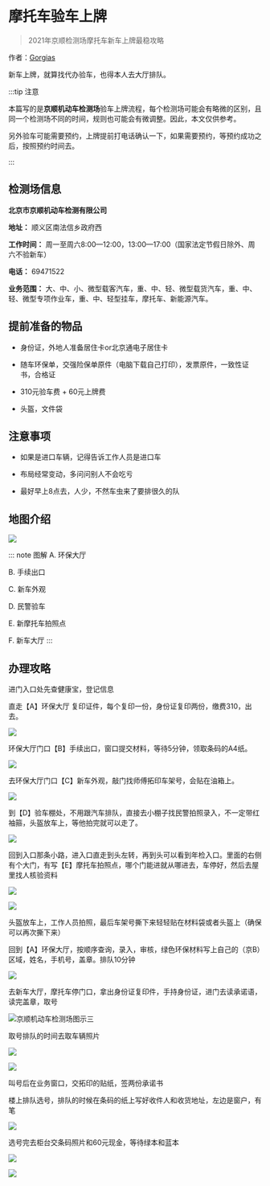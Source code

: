 # 摩托车验车上牌

> 2021年京顺检测场摩托车新车上牌最稳攻略

作者：[Gorgias](https://gorgias.me)

新车上牌，就算找代办验车，也得本人去大厅排队。

:::tip 注意

本篇写的是**京顺机动车检测场**验车上牌流程，每个检测场可能会有略微的区别，且同一个检测场不同的时间，规则也可能会有微调整。因此，本文仅供参考。

另外验车可能需要预约，上牌提前打电话确认一下，如果需要预约，等预约成功之后，按照预约时间去。

:::




## 检测场信息

**北京市京顺机动车检测有限公司**

**地址：** 顺义区南法信乡政府西

**工作时间：** 周一至周六8:00—12:00，13:00—17:00（国家法定节假日除外、周六不验新车）

**电话：** 69471522

**业务范围：** 大、中、小、微型载客汽车，重、中、轻、微型载货汽车，重、中、轻、微型专项作业车，重、中、轻型挂车，摩托车、新能源汽车。

## 提前准备的物品

- 身份证，外地人准备居住卡or北京通电子居住卡

- 随车环保单，交强险保单原件（电脑下载自己打印），发票原件，一致性证书，合格证

- 310元验车费 + 60元上牌费

- 头盔，文件袋

## 注意事项

- 如果是进口车辆，记得告诉工作人员是进口车

- 布局经常变动，多问问别人不会吃亏

- 最好早上8点去，人少，不然车虫来了要排很久的队

## 地图介绍

![](https://gitee.com/zhou/MoYouClubPic/raw/master/20210401165428.jpg)

::: note 图解
A. 环保大厅

B. 手续出口

C. 新车外观

D. 民警验车

E. 新摩托车拍照点

F. 新车大厅
:::

## 办理攻略

进门入口处先查健康宝，登记信息

直走【A】环保大厅 复印证件，每个复印一份，身份证复印两份，缴费310，出去。

![](https://gitee.com/zhou/MoYouClubPic/raw/master/20210401165707.jpg)

环保大厅门口【B】手续出口，窗口提交材料，等待5分钟，领取条码的A4纸。

![](https://gitee.com/zhou/MoYouClubPic/raw/master/20210401165805.jpg)

去环保大厅门口【C】新车外观，敲门找师傅拓印车架号，会贴在油箱上。

![](https://gitee.com/zhou/MoYouClubPic/raw/master/20210401165856.jpg)

到【D】验车棚处，不用跟汽车排队，直接去小棚子找民警拍照录入，不一定带红袖箍，头盔放车上，等他拍完就可以走了。

![](https://gitee.com/zhou/MoYouClubPic/raw/master/20210401170105.jpg)

回到入口那条小路，进入口直走到头左转，再到头可以看到年检入口。里面的右侧有个大门，有写【E】摩托车拍照点，哪个门能进就从哪进去，车停好，然后去屋里找人核验资料

![](https://gitee.com/zhou/MoYouClubPic/raw/master/20210401165440.jpg)

![](https://gitee.com/zhou/MoYouClubPic/raw/master/20210401170201.jpg)

头盔放车上，工作人员拍照，最后车架号撕下来轻轻贴在材料袋或者头盔上（确保可以再次撕下来）

回到【A】环保大厅，按顺序查询，录入，审核，绿色环保材料写上自己的（京B）区域，姓名，手机号，盖章。排队10分钟

![](https://gitee.com/zhou/MoYouClubPic/raw/master/20210401170213.jpg)

去新车大厅，摩托车停门口，拿出身份证复印件，手持身份证，进门去读承诺语，读完盖章，取号

![京顺机动车检测场图示三](https://gitee.com/zhou/MoYouClubPic/raw/master/20210401161032.jpg)

取号排队的时间去取车辆照片

![](https://gitee.com/zhou/MoYouClubPic/raw/master/20210401170324.jpg)

![](https://gitee.com/zhou/MoYouClubPic/raw/master/20210401170350.jpg)

叫号后在业务窗口，交拓印的贴纸，签两份承诺书

楼上排队选号，排队的时候在条码的纸上写好收件人和收货地址，左边是窗户，有笔

![](https://gitee.com/zhou/MoYouClubPic/raw/master/20210401170448.jpg)

选号完去柜台交条码照片和60元现金，等待绿本和蓝本

![](https://gitee.com/zhou/MoYouClubPic/raw/master/20210401170612.jpg)

![](https://gitee.com/zhou/MoYouClubPic/raw/master/20210401170702.jpg)
